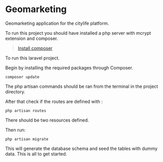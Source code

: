 Geomarketing
===============

Geomarketing application for the citylife platform.

To run this project you should have installed a php server with mcrypt extension and composer.
> [Install composer](https://getcomposer.org/doc/00-intro.md)

To run this laravel project.

Begin by installing the required packages through Composer.

    composer update
    
The php artisan commands should be ran from the terminal in the project directory.

After that check if the routes are defined with :

    php artisan routes
    
There should be two resources defined.

Then run:

    php artisan migrate
  
  
This will generate the database schema and seed the tables with dummy data.
This is all to get started.
